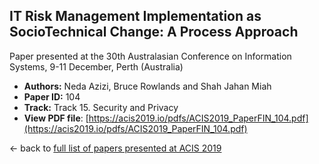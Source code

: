 ## IT Risk Management Implementation as SocioTechnical Change: A Process Approach

Paper presented at the 30th Australasian Conference on Information Systems, 9-11 December, Perth (Australia)
- **Authors:** Neda Azizi, Bruce Rowlands and Shah Jahan Miah
- **Paper ID:** 104
- **Track:** Track 15. Security and Privacy
- **View PDF file**: [https://acis2019.io/pdfs/ACIS2019_PaperFIN_104.pdf](https://acis2019.io/pdfs/ACIS2019_PaperFIN_104.pdf)

&larr; back to [full list of papers presented at ACIS 2019](https://acis2019.io/)